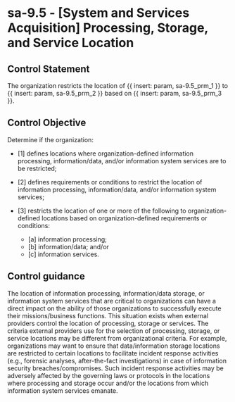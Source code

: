 # sa-9.5 - \[System and Services Acquisition\] Processing, Storage, and Service Location

## Control Statement

The organization restricts the location of {{ insert: param, sa-9.5_prm_1 }} to {{ insert: param, sa-9.5_prm_2 }} based on {{ insert: param, sa-9.5_prm_3 }}.

## Control Objective

Determine if the organization:

- \[1\] defines locations where organization-defined information processing, information/data, and/or information system services are to be restricted;

- \[2\] defines requirements or conditions to restrict the location of information processing, information/data, and/or information system services;

- \[3\] restricts the location of one or more of the following to organization-defined locations based on organization-defined requirements or conditions:

  - \[a\] information processing;
  - \[b\] information/data; and/or
  - \[c\] information services.

## Control guidance

The location of information processing, information/data storage, or information system services that are critical to organizations can have a direct impact on the ability of those organizations to successfully execute their missions/business functions. This situation exists when external providers control the location of processing, storage or services. The criteria external providers use for the selection of processing, storage, or service locations may be different from organizational criteria. For example, organizations may want to ensure that data/information storage locations are restricted to certain locations to facilitate incident response activities (e.g., forensic analyses, after-the-fact investigations) in case of information security breaches/compromises. Such incident response activities may be adversely affected by the governing laws or protocols in the locations where processing and storage occur and/or the locations from which information system services emanate.
